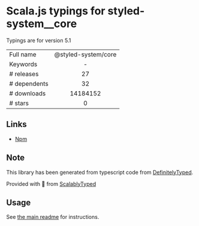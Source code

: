 
# Scala.js typings for styled-system__core

Typings are for version 5.1



|                    |                 |
| ------------------ | :-------------: |
| Full name          | @styled-system/core |
| Keywords           | - |
| # releases         | 27 |
| # dependents       | 32 |
| # downloads        | 14184152 |
| # stars            | 0 |

## Links
- [Npm](https://www.npmjs.com/package/%40styled-system%2Fcore)
    


## Note
This library has been generated from typescript code from [DefinitelyTyped](https://definitelytyped.org).

Provided with :purple_heart: from [ScalablyTyped](https://github.com/oyvindberg/ScalablyTyped)

## Usage
See [the main readme](../../readme.md) for instructions.


